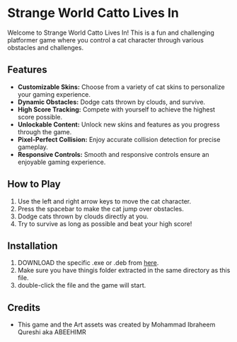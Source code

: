 # Strange World Catto Lives In

Welcome to Strange World Catto Lives In! This is a fun and challenging platformer game where you control a cat character through various obstacles and challenges.

## Features

- **Customizable Skins:** Choose from a variety of cat skins to personalize your gaming experience.
- **Dynamic Obstacles:** Dodge cats thrown by clouds, and survive.
- **High Score Tracking:** Compete with yourself to achieve the highest score possible.
- **Unlockable Content:** Unlock new skins and features as you progress through the game.
- **Pixel-Perfect Collision:** Enjoy accurate collision detection for precise gameplay.
- **Responsive Controls:** Smooth and responsive controls ensure an enjoyable gaming experience.

## How to Play

1. Use the left and right arrow keys to move the cat character.
2. Press the spacebar to make the cat jump over obstacles.
3. Dodge cats thrown by clouds directly at you.
4. Try to survive as long as possible and beat your high score!

## Installation

1. DOWNLOAD the specific .exe or .deb from [here](https://github.com/Abeehimr/Strange-World-Catto-Lives-In/releases/tag/v1).
2. Make sure you have thingis folder extracted in the same directory as this file.
3. double-click the file and the game will start.

## Credits

- This game and the Art assets was created by Mohammad Ibraheem Qureshi aka ABEEHIMR
